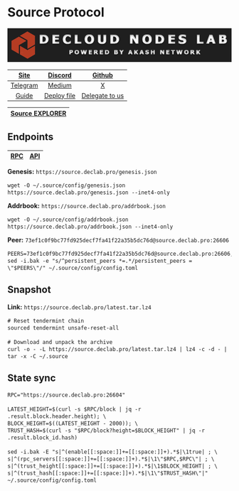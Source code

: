 # Source Protocol

![](/assets/banner.png)

|[Site](https://www.sourceprotocol.io/)|[Discord](https://discord.gg/VbwdjqYjzr)|[Github](https://github.com/Source-Protocol-Cosmos)|
|:--:|:--:|:--:|
|[Telegram](https://t.me/SourceProtocol)|[Medium](https://docs.sourceprotocol.io/)|[X](https://twitter.com/SourceProtocol_)|
|[Guide](https://services.declab.pro/guides)|[Deploy file](https://gitopia.com/DecloudNodesLab/cosmos-universe/tree/master/projects/Source/source_mainnet_deploy.yml)|[Delegate to us](https://restake.app/source/sourcevaloper126erf9dmm4e3fs0suk9lnv24wudswkm3ekfqfh)|

[Source EXPLORER](https://explorer.declab.pro/Source)|
|:--:|

## Endpoints

|[**RPC**](https://source.declab.pro:26604)|[**API**](https://source.declab.pro)|
|:--:|:--:|

**Genesis:** ```https://source.declab.pro/genesis.json```

```
wget -O ~/.source/config/genesis.json https://source.declab.pro/genesis.json --inet4-only
```

**Addrbook:** ```https://source.declab.pro/addrbook.json```

```
wget -O ~/.source/config/addrbook.json https://source.declab.pro/addrbook.json --inet4-only
```

**Peer:** ```73ef1c0f9bc77fd925decf7fa41f22a35b5dc76d@source.declab.pro:26606```

```
PEERS=73ef1c0f9bc77fd925decf7fa41f22a35b5dc76d@source.declab.pro:26606,5954580c1fdb1faddd834a1632d495186e1cb06f@75.119.146.181:26656,8b7fd04ce47825b030daf93a20ed63a5422c6471@65.109.94.250:30656,0107ac60e43f3b3d395fea706cb54877a3241d21@35.87.85.162:26656,94ddb595c7a4cca5bc9d8026b310837db5fdb261@54.90.73.200:26656,79adf04741f4a019684efc73e42467cb7d6d3a69@148.251.19.41:25656
sed -i.bak -e "s/^persistent_peers *=.*/persistent_peers = \"$PEERS\"/" ~/.source/config/config.toml
```

## Snapshot 

**Link:** ```https://source.declab.pro/latest.tar.lz4```

```
# Reset tendermint chain
sourced tendermint unsafe-reset-all

# Download and unpack the archive
curl -o - -L https://source.declab.pro/latest.tar.lz4 | lz4 -c -d - | tar -x -C ~/.source
```

## State sync

```
RPC="https://source.declab.pro:26604"

LATEST_HEIGHT=$(curl -s $RPC/block | jq -r .result.block.header.height); \
BLOCK_HEIGHT=$((LATEST_HEIGHT - 2000)); \
TRUST_HASH=$(curl -s "$RPC/block?height=$BLOCK_HEIGHT" | jq -r .result.block_id.hash)

sed -i.bak -E "s|^(enable[[:space:]]+=[[:space:]]+).*$|\1true| ; \
s|^(rpc_servers[[:space:]]+=[[:space:]]+).*$|\1\"$RPC,$RPC\"| ; \
s|^(trust_height[[:space:]]+=[[:space:]]+).*$|\1$BLOCK_HEIGHT| ; \
s|^(trust_hash[[:space:]]+=[[:space:]]+).*$|\1\"$TRUST_HASH\"|" ~/.source/config/config.toml
```
